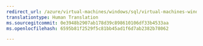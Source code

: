 ```yaml
---
redirect_url: /azure/virtual-machines/windows/sql/virtual-machines-windows-sql-high-availability-dr
translationtype: Human Translation
ms.sourcegitcommit: 0e3948b2907ab178d39c898610106df33b4533aa
ms.openlocfilehash: 6595b81f2529f5c81bb45ad1f6d7ab2382b78062

---
```



<!--HONumber=Jan17_HO2-->



